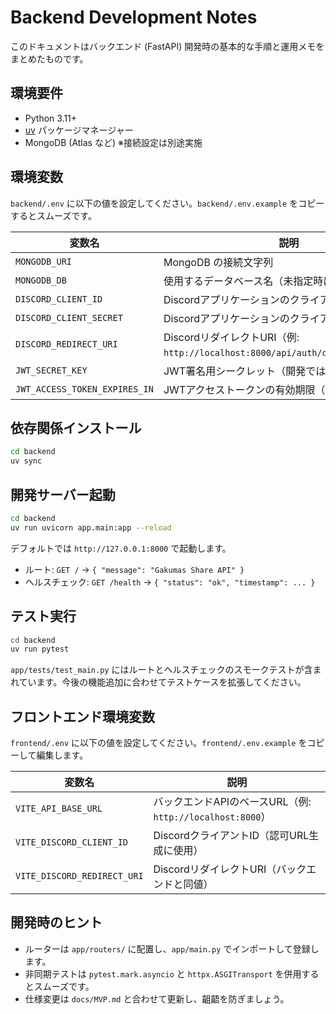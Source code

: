 # Backend Development Notes

このドキュメントはバックエンド (FastAPI) 開発時の基本的な手順と運用メモをまとめたものです。

## 環境要件
- Python 3.11+
- [uv](https://docs.astral.sh/uv/) パッケージマネージャー
- MongoDB (Atlas など) ※接続設定は別途実施

## 環境変数
`backend/.env` に以下の値を設定してください。`backend/.env.example` をコピーするとスムーズです。

| 変数名 | 説明 |
| --- | --- |
| `MONGODB_URI` | MongoDB の接続文字列 |
| `MONGODB_DB` | 使用するデータベース名（未指定時は `gakumas-share`） |
| `DISCORD_CLIENT_ID` | DiscordアプリケーションのクライアントID |
| `DISCORD_CLIENT_SECRET` | Discordアプリケーションのクライアントシークレット |
| `DISCORD_REDIRECT_URI` | DiscordリダイレクトURI（例: `http://localhost:8000/api/auth/discord/callback`） |
| `JWT_SECRET_KEY` | JWT署名用シークレット（開発ではダミー値でも可） |
| `JWT_ACCESS_TOKEN_EXPIRES_IN` | JWTアクセストークンの有効期限（秒） |

## 依存関係インストール
```bash
cd backend
uv sync
```

## 開発サーバー起動
```bash
cd backend
uv run uvicorn app.main:app --reload
```

デフォルトでは `http://127.0.0.1:8000` で起動します。

- ルート: `GET /` → `{ "message": "Gakumas Share API" }`
- ヘルスチェック: `GET /health` → `{ "status": "ok", "timestamp": ... }`

## テスト実行
```bash
cd backend
uv run pytest
```

`app/tests/test_main.py` にはルートとヘルスチェックのスモークテストが含まれています。今後の機能追加に合わせてテストケースを拡張してください。

## フロントエンド環境変数
`frontend/.env` に以下の値を設定してください。`frontend/.env.example` をコピーして編集します。

| 変数名 | 説明 |
| --- | --- |
| `VITE_API_BASE_URL` | バックエンドAPIのベースURL（例: `http://localhost:8000`） |
| `VITE_DISCORD_CLIENT_ID` | DiscordクライアントID（認可URL生成に使用） |
| `VITE_DISCORD_REDIRECT_URI` | DiscordリダイレクトURI（バックエンドと同値） |

## 開発時のヒント
- ルーターは `app/routers/` に配置し、`app/main.py` でインポートして登録します。
- 非同期テストは `pytest.mark.asyncio` と `httpx.ASGITransport` を併用するとスムーズです。
- 仕様変更は `docs/MVP.md` と合わせて更新し、齟齬を防ぎましょう。
